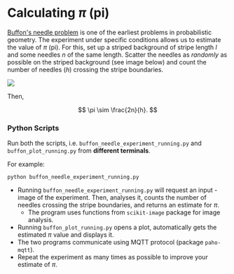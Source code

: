 # Calculating $\pi$ (pi) 
[Buffon's needle problem](https://en.wikipedia.org/wiki/Buffon%27s_needle_problem) is one of the earliest problems in probabilistic geometry. The experiment under specific conditions allows us to estimate the value of $\pi$ (pi). 
For this, set up a striped background of stripe length $l$ and some needles $n$ of the same length. Scatter the needles as _randomly_ as possible on the striped background (see image below) and count the number of needles (_h_) crossing the stripe boundaries.

![](example_image.jpg)

Then,

$$
\pi \sim \frac{2n}{h}.
$$

### Python Scripts

Run both the scripts, i.e. ```buffon_needle_experiment_running.py``` and ```buffon_plot_running.py``` from **different terminals**.

For example:

```console
python buffon_needle_experiment_running.py
```

- Running ```buffon_needle_experiment_running.py``` will request an input - image of the experiment. Then, analyses it, counts the number of needles crossing the stripe boundaries, and returns an estimate for $\pi$.
    - The program uses functions from ```scikit-image``` package for image analysis.
- Running ```buffon_plot_running.py``` opens a plot, automatically gets the estimated $\pi$ value and displays it.
- The two programs communicate using MQTT protocol (package ```paho-mqtt```).
- Repeat the experiment as many times as possible to improve your estimate of $\pi$.
